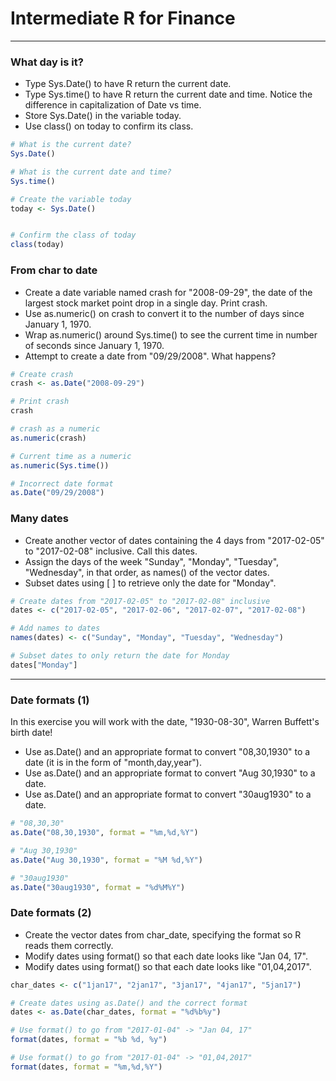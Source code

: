 # Intermediate R for Finance
---
### What day is it?
* Type Sys.Date() to have R return the current date.
* Type Sys.time() to have R return the current date and time. Notice the difference in capitalization of Date vs time.
* Store Sys.Date() in the variable today.
* Use class() on today to confirm its class.
```r
# What is the current date?
Sys.Date()

# What is the current date and time?
Sys.time()

# Create the variable today
today <- Sys.Date()


# Confirm the class of today
class(today)
```
### From char to date
* Create a date variable named crash for "2008-09-29", the date of the largest stock market point drop in a single day.
Print crash.
* Use as.numeric() on crash to convert it to the number of days since January 1, 1970.
* Wrap as.numeric() around Sys.time() to see the current time in number of seconds since January 1, 1970.
* Attempt to create a date from "09/29/2008". What happens?
```r
# Create crash
crash <- as.Date("2008-09-29")

# Print crash
crash

# crash as a numeric
as.numeric(crash)

# Current time as a numeric
as.numeric(Sys.time())

# Incorrect date format
as.Date("09/29/2008")
```
### Many dates
* Create another vector of dates containing the 4 days from "2017-02-05" to "2017-02-08" inclusive. Call this dates.
* Assign the days of the week "Sunday", "Monday", "Tuesday", "Wednesday", in that order, as names() of the vector dates.
* Subset dates using [ ] to retrieve only the date for "Monday".
```r
# Create dates from "2017-02-05" to "2017-02-08" inclusive
dates <- c("2017-02-05", "2017-02-06", "2017-02-07", "2017-02-08") 

# Add names to dates
names(dates) <- c("Sunday", "Monday", "Tuesday", "Wednesday")

# Subset dates to only return the date for Monday
dates["Monday"]
```
---
### Date formats (1)
In this exercise you will work with the date, "1930-08-30", Warren Buffett's birth date!
* Use as.Date() and an appropriate format to convert "08,30,1930" to a date (it is in the form of "month,day,year").
* Use as.Date() and an appropriate format to convert "Aug 30,1930" to a date.
* Use as.Date() and an appropriate format to convert "30aug1930" to a date.
```r
# "08,30,30"
as.Date("08,30,1930", format = "%m,%d,%Y")

# "Aug 30,1930"
as.Date("Aug 30,1930", format = "%M %d,%Y")

# "30aug1930"
as.Date("30aug1930", format = "%d%M%Y")
```
### Date formats (2)
* Create the vector dates from char_date, specifying the format so R reads them correctly.
* Modify dates using format() so that each date looks like "Jan 04, 17".
* Modify dates using format() so that each date looks like "01,04,2017".
```r
char_dates <- c("1jan17", "2jan17", "3jan17", "4jan17", "5jan17")

# Create dates using as.Date() and the correct format 
dates <- as.Date(char_dates, format = "%d%b%y")

# Use format() to go from "2017-01-04" -> "Jan 04, 17"
format(dates, format = "%b %d, %y")

# Use format() to go from "2017-01-04" -> "01,04,2017"
format(dates, format = "%m,%d,%Y")
```
